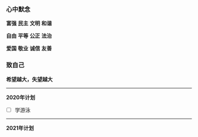 ### 心中默念

**富强** **民主** **文明** **和谐**

**自由** **平等** **公正** **法治**

**爱国** **敬业** **诚信** **友善**

### 致自己

**希望越大，失望越大**



------

**2020年计划**

- [ ] 学游泳

------

**2021年计划**

